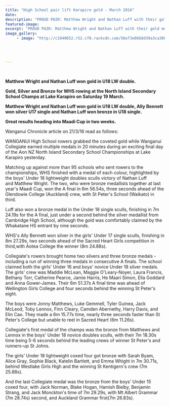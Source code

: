 ```yaml
---
title: "High School pair lift Karapiro gold - March 2016"
date: 
description: "PROUD PAIR: Matthew Wright and Nathan Luff with their gold medals from the North Island Secondary School Championships at Lake Karapiro yesterday, Wanganui Chronicle 21/3/16..."
featured-image: 
excerpt: "PROUD PAIR: Matthew Wright and Nathan Luff with their gold medals from the North Island Secondary School Championships at Lake Karapiro yesterday, Wanganui Chronicle 21/3/16..."
image_gallery:
	 - image: "http://c1940652.r52.cf0.rackcdn.com/56ef3e06b8d39a3ca30025b4/Ally-Bennett-won-silver-U17-single.jpg"
	
	
	
	
---
```


<p>&nbsp;</p>
<p><strong>Matthew Wright and Nathan Luff won gold in U18 LW double.</strong></p>
<p><strong>Gold, Silver and Bronze for WHS rowing at the North Island Secondary School Champs at Lake Karapiro on Saturday 19 March.</strong></p>
<p><strong>Matthew Wright and Nathan Luff won gold in U18 LW double, Ally Bennett won silver U17 single and Nathan Luff won bronze in U18 single. </strong></p>
<p><strong>Great results heading into Maadi Cup in two weeks.</strong></p>
<p><span>Wanganui Chronicle article on 21/3/16 read as follows:</span></p>
<p>WANGANUI High School rowers grabbed the coveted gold while Wanganui Collegiate earned multiple medals in 20 minutes during an exciting final day of the Aon NZ North Island Secondary School Championships at Lake Karapiro yesterday.</p>
<p>Matching up against more than 95 schools who sent rowers to the championships, WHS finished with a medal of each colour, highlighted by the boys' Under 18 lightweight doubles sculls victory of Nathan Luff and&nbsp;Matthew&nbsp;Wright. The two, who were bronze medallists together at last year's Maadi Cup, won the A final in 6m 56.54s, three seconds ahead of the Glendowie College (Auckland) crew, with St Peter's School (Waikato) in third.</p>
<p>Luff also won a bronze medal in the Under 18 single sculls, finishing in 7m 24.19s for the A final, just under a second behind the silver medallist from Cambridge High School, although the gold was comfortably claimed by the Whakatane HS entrant by nine seconds.</p>
<p>WHS's Ally Bennett won silver in the girls' Under 17 single sculls, finishing in 8m 27.29s, two seconds ahead of the Sacred Heart Girls competition in third,with Aotea College the winner (8m 24.88s).</p>
<p>Collegiate's rowers brought home two silvers and three bronze medals - including a run of winning three medals in consecutive A finals. The school claimed both the girls' Under 16 and boys' novice Under 18 silver medals. The girls' crew was Maddie McLean, Maggie O'Leary-Noyer, Laura Francis, Bethany Torr, Catherine Pearce, Jamie Harris, He Maari Simon, Ella Goddard and Anna Gower-James. Their 6m 51.37s A final time was ahead of Wellington Girls College and four seconds behind the winning St Peter's eight.</p>
<p>The boys were Jonny Matthews, Luke Gemmell, Tyler Guinea, Jack McLeod, Toby Lennox, Finn Cleary, Camden Abernethy, Harry Davis, and Elin Cao. They made a 6m 15.77s time, nearly three seconds faster than St Peter's College but unable to reel in Sacred Heart (6m 11.26s).</p>
<p>Collegiate's first medal of the champs was the bronze from Matthews and Lennox in the boys' Under 18 novice doubles sculls, with their 7m 18.30s time being 5-6 seconds behind the leading crews of winner St Peter's and runners-up St Johns.</p>
<p>The girls' Under 18 lightweight coxed four got bronze with Sarah Byam, Alice Gray, Sophie Black, Katelin Bartlett, and Emma Whight in 7m 30.71s, behind Westlake Girls High and the winning St Kentigern's crew (7m 25.88s).</p>
<p>And the last Collegiate medal was the bronze from the boys' Under 15 coxed four, with Jack Norman, Blake Hogan, Hamish Bielby, Benjamin Strang, and Jack Monckton's time of 7m 29.29s, with Mt Albert Grammar (7m 28.74s) second, and Auckland Grammar first(7m 26.83s).</p>
<p><span><br /></span></p>


